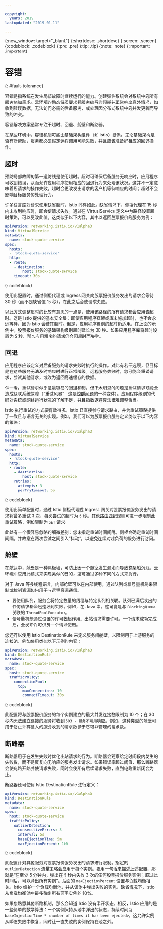 ```yaml
---

copyright:
  years: 2019
lastupdated: "2019-02-11"

---
```


{:new_window: target="_blank"}
{:shortdesc: .shortdesc}
{:screen: .screen}
{:codeblock: .codeblock}
{:pre: .pre}
{:tip: .tip}
{:note: .note}
{:important: .important}

# 容错
{: #fault-tolerance}

容错是指系统在发生局部故障时继续运行的能力。创建弹性系统会对系统中的所有服务施加需求。云环境的动态性质要求将服务编写为预期并正常响应意外情况，如收到错误数据，无法访问必需的后备服务，或处理因分布式系统中的并发更新而导致的冲突。 

容错解决方案通常专注于超时、回退、舱壁和断路器。

在某些环境中，容错机制可能由基础架构组件（如 Istio）提供。无论基础架构是否有所帮助，服务都必须假定远程调用可能失败，并且应该准备好相应的回退操作。

## 超时

预防局部故障的第一道防线是使用超时。超时可确保后备服务无响应时，应用程序可收到错误，从而允许应用程序使用相应的回退行为来处理该状况。这并不一定意味着所请求的操作失败。超时会更改发出请求的客户机等待响应的时间；超时不会影响目标服务的处理行为。

许多语言库对请求使用缺省超时，Istio 同样如此。缺省情况下，侧柜代理在 15 秒内未收到响应时，即会使请求失败。通过在 VirtualService 定义中为路径设置超时策略，可以更改此值，这类似于以下内容，其中以返回股票报价的服务为例：

```yaml
apiVersion: networking.istio.io/v1alpha3
kind: VirtualService
metadata:
  name: stock-quote-service
spec:
  hosts:
  - 'stock-quote-service'
  http:
  - route:
    - destination:
        host: stock-quote-service
    timeout: 30s
```
{: codeblock}

使用此配置时，通过侧柜代理或 Ingress 网关向股票报价服务发出的请求会等待 30 秒（而不是缺省值 15 秒），在此之后会使请求失败。

以此方式调整超时的比较有意思的一点是，使用该路径的所有请求都会应用该超时。这是 Istio 提供的基本安全层：即使应用程序框架或库未施加超时，也不会永远等待，因为 Istio 会使其超时。但是，应用程序级别的超时仍适用。在上面的示例中，股票报价服务的基础架构级别超时延长为 30 秒。如果应用程序库将超时设置为 5 秒，那么应用程序的请求仍会因超时而失败。

## 回退

应用程序应该定义对后备服务的请求失败时执行的操作。对此有若干选项，但目标是在这些服务无法及时响应时进行正常降级。远程服务失败时，您可能会重试请求，尝试其他请求，或改为返回高速缓存的数据。

乍一看，重试请求似乎是最容易的回退机制。但不太明显的问题是重试请求可能会造成级联系统故障（“重试风暴”，这是[惊群问题](https://en.wikipedia.org/wiki/Thundering_herd_problem)的一种变体）。应用程序级别的代码对系统或网络运行状况的了解不足，并且指数退避算法很难调整恰当。

Istio 执行重试的方式要有效得多。Istio 已直接参与请求路由，并为重试策略提供了一致且与语言无关的实现。例如，我们可以为股票报价服务定义类似于以下内容的策略：

```yaml
apiVersion: networking.istio.io/v1alpha3
kind: VirtualService
metadata:
  name: stock-quote-service
spec:
  hosts:
  - 'stock-quote-service'
  http:
  - route:
    - destination:
        host: stock-quote-service
    retries:
      attempts: 3
      perTryTimeout: 5s
```
{: codeblock}

使用此简单配置时，通过 Istio 侧柜代理或 Ingress 网关对股票报价服务发出的请求将最多重试 3 次，每次尝试的超时为 5 秒。[其他路由匹配规则](https://istio.io/docs/reference/config/istio.networking.v1alpha3/#HTTPMatchRequest)可进一步限制此重试策略，例如限制为 `GET` 请求。

此处有一个很容易忽略的细微差别：您未指定重试时间间隔。侧柜会确定重试时间间隔，并故意在两次尝试之间引入“抖动”，以避免连续对超负荷的服务进行访问。

## 舱壁

在航运中，舱壁是一种隔板墙，可防止因一个舱室发生漏水而导致整条船沉没。云环境中应用此模式来实现类似的目的，这可通过多种不同的方式来执行。

对于 Java 等多线程语言，内部舱壁可以在内部使用，通过队列或信号量机制来限制或控制资源如何用于与远程资源通信。

- 要使用队列，服务会将特定数量的线程与特定队列相关联。队列已满后发出的任何请求都会迅速收到失败。例如，在 Java 中，这可能是与 `BlockingQueue` 关联的 `ThreadPoolExecutor`。
- 信号量机制通过设置的许可数起作用。出站请求需要许可。一个请求成功完成后，会发布许可供另一个请求使用。

您还可以使用 Istio DestinationRule 来定义服务间舱壁，以限制用于上游服务的连接池，例如使用类似以下示例的内容：

```yaml
apiVersion: networking.istio.io/v1alpha3
kind: DestinationRule
metadata:
  name: stock-quote-service
spec:
  host: stock-quote-service
  trafficPolicy:
    connectionPool:
      tcp:
        maxConnections: 10
        connectTimeout: 30s
```
{: codeblock}

此配置将与股票报价服务的每个实例建立的最大并发连接数限制为 10 个；在 30 秒内无法建立连接的服务将收到 `503 - 服务不可用`响应。例如，这种类型的舱壁可用于防止计算量大的服务收到的请求数多于它可以管理的请求数。

## 断路器

断路器用于在发生失败时优化出站请求的行为。断路器会观察给定时间段内发生的失败数，而不是反复向无响应的服务发出请求。如果错误率超过阈值，那么断路器会使电路开路并使请求失败，同时会使所有后续请求失败，直到电路重新闭合为止。

断路器还可使用 Istio DestinationRule 进行定义：

```yaml
apiVersion: networking.istio.io/v1alpha3
kind: DestinationRule
metadata:
  name: stock-quote-service
spec:
  host: stock-quote-service
  trafficPolicy:
    outlierDetection:
      consecutiveErrors: 3
      interval: 5s
      baseEjectionTime: 5m
      maxEjectionPercent: 100
```
{: codeblock}

此配置针对其他服务对股票报价服务发出的请求进行限制。指定的 `outlierDetection` 流量策略会应用于每个实例。要用一句话来描述上述配置，那就是“在至少 5 分钟内，弹出在 5 秒内失败 3 次的任何股票报价服务实例；超过此时间后，可以弹出所有实例”。后面的 `maxEjectionPercent` 设置与负载均衡相关。Istio 维护一个负载均衡池，并从该池中弹出失败的实例。缺省情况下，Istio 从负载均衡池中最多弹出所有可用实例的 10%。

如果您熟悉其他断路机制，那么会知道 Istio 没有半开状态。相反，Istio 应用的是一些简单的数学算法：一个实例保持从池中弹出的状态，持续时间为 `baseInjectionTime * <number of times it has been ejected>`。这允许实例从瞬态失败中恢复，同时让一直失败的实例保持在池之外。

